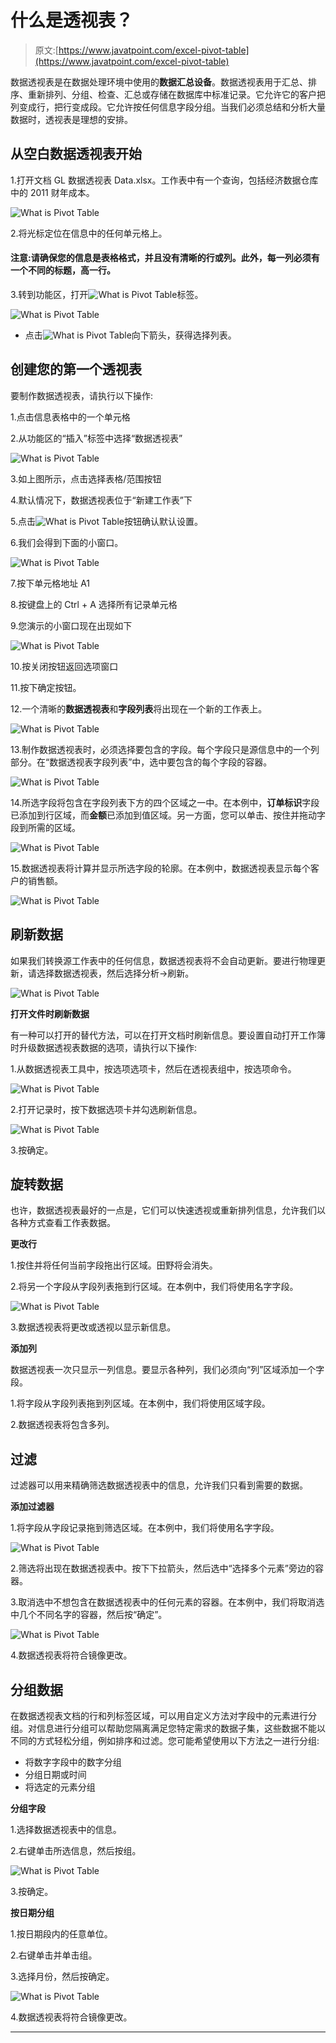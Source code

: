 # 什么是透视表？

> 原文:[https://www.javatpoint.com/excel-pivot-table](https://www.javatpoint.com/excel-pivot-table)

数据透视表是在数据处理环境中使用的**数据汇总设备**。数据透视表用于汇总、排序、重新排列、分组、检查、汇总或存储在数据库中标准记录。它允许它的客户把列变成行，把行变成段。它允许按任何信息字段分组。当我们必须总结和分析大量数据时，透视表是理想的安排。

## 从空白数据透视表开始

1.打开文档 GL 数据透视表 Data.xlsx。工作表中有一个查询，包括经济数据仓库中的 2011 财年成本。

![What is Pivot Table](../Images/8212002ecc89a6e36910247619004751.png)

2.将光标定位在信息中的任何单元格上。

#### 注意:请确保您的信息是表格格式，并且没有清晰的行或列。此外，每一列必须有一个不同的标题，高一行。

3.转到功能区，打开![What is Pivot Table](../Images/72e2831b3639cf2cade3c6135f5e514f.png)标签。

![What is Pivot Table](../Images/3ad7bd3c381e9b380159eb14851484e1.png)

*   点击![What is Pivot Table](../Images/1a0ca5f161d4e31038e08c2147e9a2f9.png)向下箭头，获得选择列表。

## 创建您的第一个透视表

要制作数据透视表，请执行以下操作:

1.点击信息表格中的一个单元格

2.从功能区的“插入”标签中选择“数据透视表”

![What is Pivot Table](../Images/9b206300e3b158062c356eabd3cd43af.png)

3.如上图所示，点击选择表格/范围按钮

4.默认情况下，数据透视表位于“新建工作表”下

5.点击![What is Pivot Table](../Images/d91bf8a7d2dc376d4db1c02ed7513418.png)按钮确认默认设置。

6.我们会得到下面的小窗口。

![What is Pivot Table](../Images/4c3a04349c1472cabbea666e1f177a8b.png)

7.按下单元格地址 A1

8.按键盘上的 Ctrl + A 选择所有记录单元格

9.您演示的小窗口现在出现如下

![What is Pivot Table](../Images/764afa79d59fa3fd0b8df75c0e7f5c93.png)

10.按关闭按钮返回选项窗口

11.按下确定按钮。

12.一个清晰的**数据透视表**和**字段列表**将出现在一个新的工作表上。

![What is Pivot Table](../Images/e2e9a676f708e1e40f82da6e163d7682.png)

13.制作数据透视表时，必须选择要包含的字段。每个字段只是源信息中的一个列部分。在“数据透视表字段列表”中，选中要包含的每个字段的容器。

![What is Pivot Table](../Images/edf76736cc8256ff0c630af92ca86717.png)

14.所选字段将包含在字段列表下方的四个区域之一中。在本例中，**订单标识**字段已添加到行区域，而**金额**已添加到值区域。另一方面，您可以单击、按住并拖动字段到所需的区域。

![What is Pivot Table](../Images/c9761071afce97801c0062a93a79c31b.png)

15.数据透视表将计算并显示所选字段的轮廓。在本例中，数据透视表显示每个客户的销售额。

![What is Pivot Table](../Images/d167cfa2aa45da637e783eb8e24040f8.png)

## 刷新数据

如果我们转换源工作表中的任何信息，数据透视表将不会自动更新。要进行物理更新，请选择数据透视表，然后选择分析→刷新。

![What is Pivot Table](../Images/275f7f14a79c95fd7478cfbca53d9007.png)

**打开文件时刷新数据**

有一种可以打开的替代方法，可以在打开文档时刷新信息。要设置自动打开工作簿时升级数据透视表数据的选项，请执行以下操作:

1.从数据透视表工具中，按选项选项卡，然后在透视表组中，按选项命令。

![What is Pivot Table](../Images/fbb7517b7c2787603240cc35bd7fae1f.png)

2.打开记录时，按下数据选项卡并勾选刷新信息。

![What is Pivot Table](../Images/3b14faacb7f6586cca65db47c0f726db.png)

3.按确定。

## 旋转数据

也许，数据透视表最好的一点是，它们可以快速透视或重新排列信息，允许我们以各种方式查看工作表数据。

**更改行**

1.按住并将任何当前字段拖出行区域。田野将会消失。

2.将另一个字段从字段列表拖到行区域。在本例中，我们将使用名字字段。

![What is Pivot Table](../Images/90f908c4a9274a892c40d2469d622434.png)

3.数据透视表将更改或透视以显示新信息。

**添加列**

数据透视表一次只显示一列信息。要显示各种列，我们必须向“列”区域添加一个字段。

1.将字段从字段列表拖到列区域。在本例中，我们将使用区域字段。

2.数据透视表将包含多列。

## 过滤

过滤器可以用来精确筛选数据透视表中的信息，允许我们只看到需要的数据。

**添加过滤器**

1.将字段从字段记录拖到筛选区域。在本例中，我们将使用名字字段。

![What is Pivot Table](../Images/ebb1f293e8b9ed043609ad1dcb7e41c4.png)

2.筛选将出现在数据透视表中。按下下拉箭头，然后选中“选择多个元素”旁边的容器。

3.取消选中不想包含在数据透视表中的任何元素的容器。在本例中，我们将取消选中几个不同名字的容器，然后按“确定”。

![What is Pivot Table](../Images/dd0bc22e0e34b0725f474eaa75982874.png)

4.数据透视表将符合镜像更改。

## 分组数据

在数据透视表文档的行和列标签区域，可以用自定义方法对字段中的元素进行分组。对信息进行分组可以帮助您隔离满足您特定需求的数据子集，这些数据不能以不同的方式轻松分组，例如排序和过滤。您可能希望使用以下方法之一进行分组:

*   将数字字段中的数字分组
*   分组日期或时间
*   将选定的元素分组

**分组字段**

1.选择数据透视表中的信息。

2.右键单击所选信息，然后按组。

![What is Pivot Table](../Images/bc9e63a491e2b838d29947965a5aeb96.png)

3.按确定。

**按日期分组**

1.按日期段内的任意单位。

2.右键单击并单击组。

3.选择月份，然后按确定。

![What is Pivot Table](../Images/4ab7e2d523df1615375abd8d0c9aaf2a.png)

4.数据透视表将符合镜像更改。

* * *